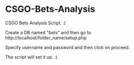 # CSGO-Bets-Analysis
CSGO Bets Analysis Script. :)

Create a DB named "bets" and then go to http://localhost/folder_name/setup.php

Specify username and password and then click on proceed.

The script will set it up. :)
